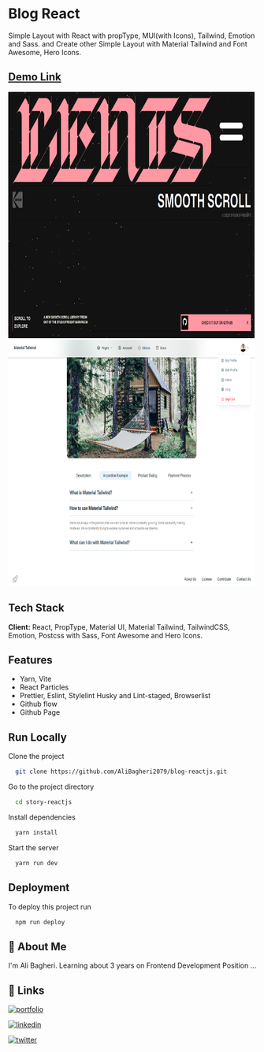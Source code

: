 # Blog React

Simple Layout with React with propType, MUI(with Icons), Tailwind, Emotion and Sass.
and Create other Simple Layout with Material Tailwind and Font Awesome, Hero Icons.

## [Demo Link](https://alibagheri2079.github.io/blog-reactjs/)

<img
src="./public/second-screenshot.png"
width="500"
height="500"
loading="lazy"
alt="main App Layout screenshot"
/>
<img
src="./public/first-screenshot.png"
width="500"
height="500"
loading="lazy"
alt="material tailwind layout screenshot"
/>

## Tech Stack

**Client:** React, PropType, Material UI, Material Tailwind, TailwindCSS, Emotion, Postcss with Sass,
Font Awesome and Hero Icons.

## Features

- Yarn, Vite
- React Particles
- Prettier, Eslint, Stylelint Husky and Lint-staged, Browserlist
- Github flow
- Github Page

## Run Locally

Clone the project

```bash
  git clone https://github.com/AliBagheri2079/blog-reactjs.git


```

Go to the project directory

```bash
  cd story-reactjs


```

Install dependencies

```bash
  yarn install


```

Start the server

```bash
  yarn run dev


```

## Deployment

To deploy this project run

```bash
  npm run deploy


```

## 🚀 About Me

I'm Ali Bagheri. Learning about 3 years on Frontend Development Position ...

## 🔗 Links

[![portfolio](https://img.shields.io/badge/Github-000?style=for-the-badge&logo=github&logoColor=white)](https://github.com/AliBagheri2079)

[![linkedin](https://img.shields.io/badge/linkedin-0A66C2?style=for-the-badge&logo=linkedin&logoColor=white)](https://www.linkedin.com/in/alibagheri2079/)

[![twitter](https://img.shields.io/badge/twitter-1DA1F2?style=for-the-badge&logo=twitter&logoColor=white)](https://twitter.com/AliBagheri2079)

